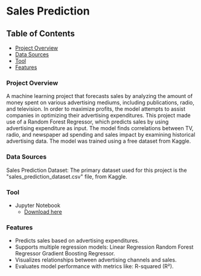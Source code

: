 # Sales Prediction

## Table of Contents
- [Project Overview](#project-overview)
- [Data Sources](#data-sources)
- [Tool](#tool)
- [Features](#features)



### Project Overview
A machine learning project that forecasts sales by analyzing the amount of money spent on various advertising mediums, including publications, radio, and television. In order to maximize profits, the model attempts to assist companies in optimizing their advertising expenditures.
This project made use of a Random Forest Regressor, which predicts sales by using advertising expenditure as input. The model finds correlations between TV, radio, and newspaper ad spending and sales impact by examining historical advertising data. The model was trained using a free dataset from Kaggle.

### Data Sources
Sales Prediction Dataset: The primary dataset used for this project is the "sales_prediction_dataset.csv" file, from Kaggle.

### Tool
- Jupyter Notebook
  - [Download here](https://jupyter.org/)

### Features
- Predicts sales based on advertising expenditures.
- Supports multiple regression models: Linear Regression Random Forest Regressor Gradient Boosting Regressor.
- Visualizes relationships between advertising channels and sales.
- Evaluates model performance with metrics like: R-squared (R²).
